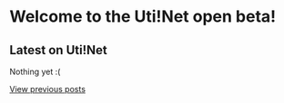 # Welcome to the Uti!Net open beta!

## Latest on Uti!Net

Nothing yet :(

[View previous posts](https://wavetecrr.github.io/utinet/posts)

